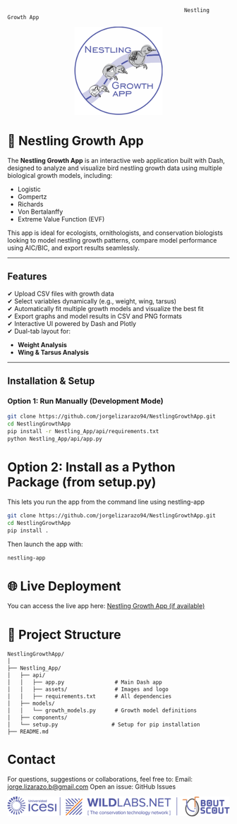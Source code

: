                                                             Nestling Growth App
<p align="center">
  <img src="https://github.com/jorgelizarazo94/NestlingGrowthApp/blob/master/Nestling_App/api/assets/NGapp_log.png" alt="Nestling Growth App" width="200px">
</p>

# 🐣 Nestling Growth App

The **Nestling Growth App** is an interactive web application built with Dash, designed to analyze and visualize bird nestling growth data using multiple biological growth models, including:

- Logistic  
- Gompertz  
- Richards  
- Von Bertalanffy  
- Extreme Value Function (EVF)  

This app is ideal for ecologists, ornithologists, and conservation biologists looking to model nestling growth patterns, compare model performance using AIC/BIC, and export results seamlessly.

---

## Features

✔ Upload CSV files with growth data  
✔ Select variables dynamically (e.g., weight, wing, tarsus)  
✔ Automatically fit multiple growth models and visualize the best fit  
✔ Export graphs and model results in CSV and PNG formats  
✔ Interactive UI powered by Dash and Plotly  
✔ Dual-tab layout for:
- **Weight Analysis**
- **Wing & Tarsus Analysis**

---

## Installation & Setup

### Option 1: Run Manually (Development Mode)

```bash
git clone https://github.com/jorgelizarazo94/NestlingGrowthApp.git
cd NestlingGrowthApp
pip install -r Nestling_App/api/requirements.txt
python Nestling_App/api/app.py

```

# Option 2: Install as a Python Package (from setup.py)

This lets you run the app from the command line using nestling-app

```bash
git clone https://github.com/jorgelizarazo94/NestlingGrowthApp.git
cd NestlingGrowthApp
pip install .
```
Then launch the app with:

```bash
nestling-app
```

# 🌐 Live Deployment

You can access the live app here:
[Nestling Growth App (if available)](https://nestling-growth-app.onrender.com)

# 📁 Project Structure

```
NestlingGrowthApp/
│
├── Nestling_App/
│   ├── api/
│   │   ├── app.py                # Main Dash app
│   │   ├── assets/               # Images and logo
│   │   ├── requirements.txt      # All dependencies
│   ├── models/
│   │   └── growth_models.py      # Growth model definitions
│   ├── components/
│   └── setup.py                 # Setup for pip installation
├── README.md
```

# **Contact**
For questions, suggestions or collaborations, feel free to:
Email: jorge.lizarazo.b@gmail.com
Open an issue: GitHub Issues


![Nestling Growth App](https://github.com/jorgelizarazo94/NestlingGrowthApp/blob/master/Nestling_App/api/assets/Logo.png)